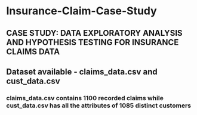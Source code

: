 # Insurance-Claim-Case-Study
## CASE STUDY: DATA EXPLORATORY ANALYSIS AND HYPOTHESIS TESTING FOR INSURANCE CLAIMS DATA
## Dataset available - claims_data.csv and cust_data.csv
### claims_data.csv contains 1100 recorded claims while cust_data.csv has all the attributes of 1085 distinct customers
